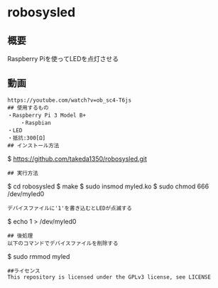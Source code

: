 # robosysled
## 概要
Raspberry Piを使ってLEDを点灯させる
## 動画
```
https://youtube.com/watch?v=ob_sc4-T6js
## 使用するもの
・Raspberry Pi 3 Model B+
    ・Raspbian
・LED
・抵抗:300[Ω]
## インストール方法
```
$ https://github.com/takeda1350/robosysled.git
```
## 実行方法
```
$ cd robosysled
$ make
$ sudo insmod myled.ko
$ sudo chmod 666 /dev/myled0
```
デバイスファイルに'1'を書き込むとLEDが点滅する
```
$ echo 1 > /dev/myled0
```
## 後処理
以下のコマンドでデバイスファイルを削除する
```
$ sudo rmmod myled
```
##ライセンス
This repository is licensed under the GPLv3 license, see LICENSE
